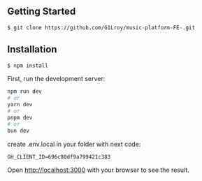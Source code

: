 
## Getting Started

```bash
$ git clone https://github.com/G1Lroy/music-platform-FE-.git
```

## Installation

```bash
$ npm install
```

First, run the development server:

```bash
npm run dev
# or
yarn dev
# or
pnpm dev
# or
bun dev
```

create .env.local in your folder with next code:

```
GH_CLIENT_ID=696c80df9a799421c383
```

Open [http://localhost:3000](http://localhost:3000) with your browser to see the result.

